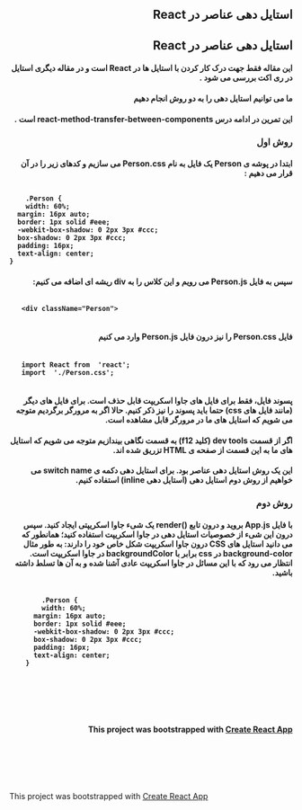 
  
<div dir="rtl">    
    <p><h2>استایل دهی عناصر در React</h2></p>    
    <p><h4>
  
<div dir="rtl">    
    <p><h2>استایل دهی عناصر در React</h2></p>    
    <p><h4>این مقاله فقط جهت درک کار کردن با استایل ها در React است و در مقاله دیگری استایل در ری اکت بررسی می شود .</h4></p>    
    <p><h4>ما می توانیم استایل دهی را به دو روش انجام دهیم</h4></p>    
    <p><h4>این تمرین در ادامه درس react-method-transfer-between-components است .</h4></p>  
        <p><h3>روش اول</h3></p>  
    <p><h4>ابتدا در پوشه ی Person یک فایل به نام Person.css می  سازیم و کدهای زیر را در آن قرار می دهیم :  
<pre dir="ltr"> ‍‍‍<code>  
    .Person {    
    width: 60%;    
  margin: 16px auto;    
  border: 1px solid #eee;    
  -webkit-box-shadow: 0 2px 3px #ccc;    
  box-shadow: 0 2px 3px #ccc;    
  padding: 16px;    
  text-align: center;    
}</code></pre>  
</h4></p>   
    <p><h4>سپس به فایل Person.js می رویم و این کلاس را به div ریشه ای اضافه می کنیم:</h4></p>   
    <p><h4><pre dir="ltr"><code>  
   &lt;div className="Person"&gt;  
   </code></pre></h4></p>   
    <p><h4>فایل Person.css را نیز درون فایل Person.js وارد می کنیم</h4></p>   
    <p><h4><pre dir="ltr"> ‍‍‍<code>  
   import React from  'react';  
   import  './Person.css';  
    </code></pre></h4></p>   
    <p><h4>پسوند فایل، فقط برای فایل های جاوا اسکریپت قابل حذف است. برای فایل های دیگر (مانند فایل های css) حتما باید پسوند را نیز ذکر کنیم. حالا اگر به مرورگر برگردیم متوجه می شویم که استایل های ما در مرورگر قابل مشاهده است.</h4></p>   
    <p><h4>اگر از قسمت dev tools (کلید f12) به قسمت <head> نگاهی بیندازیم متوجه می شویم که استایل های ما به این قسمت از صفحه ی HTML تزریق شده اند.</h4></p>                
    <p><h4>  
    این یک روش استایل دهی عناصر بود. برای استایل دهی دکمه ی switch name می خواهیم از روش دوم استایل دهی (استایل دهی inline) استفاده کنیم.  
    </h4></p>  
    <p><h3>روش دوم</h3></p>  
    <p><h4>با فایل App.js بروید و درون تابع ()render یک شیء جاوا اسکریپتی ایجاد کنید. سپس درون این شیء از خصوصیات استایل دهی در جاوا اسکریپت استفاده کنید؛ همانطور که می دانید استایل های CSS درون جاوا اسکریپت شکل خاص خود را دارند: به طور مثال background-color در css برابر با backgroundColor در جاوا اسکریپت است. انتظار می رود که با این مسائل در جاوا اسکریپت عادی آشنا شده و به آن ها تسلط داشته باشید.</h4></p>  
    <pre dir="ltr"> ‍‍‍<code>  
        .Person {    
        width: 60%;    
      margin: 16px auto;    
      border: 1px solid #eee;    
      -webkit-box-shadow: 0 2px 3px #ccc;    
      box-shadow: 0 2px 3px #ccc;    
      padding: 16px;    
      text-align: center;    
    }</code></pre>  
    <p><h4></h4></p>  
    <p><h4></h4></p>  
    <p><h4></h4></p>  
    <p><h4></h4></p>  
    <p><h4></h4></p>  
</div>    
<br /><br /><br /><br />    
    
<p>This project was bootstrapped with <a href="https://github.com/facebookincubator/create-react-app">Create React App</a></p></h4></p>  
    <p><h4></h4></p>  
    <p><h4></h4></p>  
    <p><h4></h4></p>  
    <p><h4></h4></p>  
</div>    
<br /><br /><br /><br />    
    
<p>This project was bootstrapped with <a href="https://github.com/facebookincubator/create-react-app">Create React App</a></p>